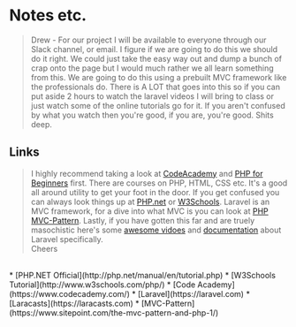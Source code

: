 # Notes etc.
> Drew - 
> For our project I will be available to everyone through our Slack channel, or email.
> I figure if we are going to do this we should do it right.  We could just take the easy
> way out and dump a bunch of crap onto the page but I would much rather we all learn something from this.
> We are going to do this using a prebuilt MVC framework like the professionals do.  There is A LOT that goes
> into this so if you can put aside 2 hours to watch the laravel videos I will bring to class or just watch some of the 
> online tutorials go for it.
> If you aren't confused by what you watch then you're good, if you are, you're good.  Shits deep.

## Links
> I highly recommend taking a look at [CodeAcademy](https://www.codecademy.com/) and [PHP for Beginners](https://laracasts.com/series/php-for-beginners) first.  There are courses on PHP, HTML, CSS etc.  It's a good all around utility to get your foot in the door.  If you get confused you can always look things up at [PHP.net](http://php.net/manual/en/tutorial.php) or [W3Schools](http://www.w3schools.com/php/).  Laravel is an MVC framework, for a dive into what MVC is you can look at [PHP MVC-Pattern](https://www.sitepoint.com/the-mvc-pattern-and-php-1/).  Lastly, if you have gotten this far and are truely masochistic here's some [awesome vidoes](https://laracasts.com) and [documentation](https://laravel.com) about Laravel specifically.
> <br>Cheers


<br>
* [PHP.NET Official](http://php.net/manual/en/tutorial.php)
* [W3Schools Tutorial](http://www.w3schools.com/php/)
* [Code Academy](https://www.codecademy.com/)
* [Laravel](https://laravel.com)
* [Laracasts](https://laracasts.com)
* [MVC-Pattern](https://www.sitepoint.com/the-mvc-pattern-and-php-1/)